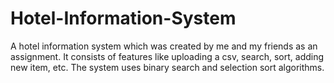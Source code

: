 # Hotel-Information-System
 A hotel information system which was created by me and my friends as an assignment. It consists of features like uploading a csv, search, sort, adding new item, etc. The system uses binary search and selection sort algorithms.
